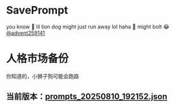 # SavePrompt
you know 🫠 lil lion dog might just run away lol
haha 🐶 might bolt 😂 [@advent259141](https://github.com/advent259141)

# 人格市场备份
你知道的，小狮子狗可能会跑路

## 当前版本：[prompts_20250810_192152.json](https://github.com/Larch-C/SavePrompt/blob/main/prompts_20250810_192152.json)
